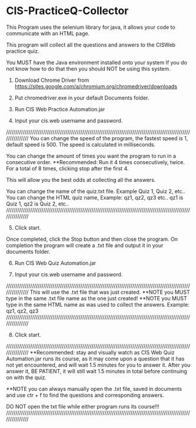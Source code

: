 # CIS-PracticeQ-Collector

This Program uses the selenium library for java, it allows your code to communicate with an HTML page.

This program will collect all the questions and answers to the CISWeb practice quiz.

You MUST have the Java environment installed onto your system
If you do not know how to do that then you should NOT be using this system.

1. Download Chrome Driver from https://sites.google.com/a/chromium.org/chromedriver/downloads

2. Put chromedriver.exe in your default Documents folder.

3. Run CIS Web Practice Automation.jar

4. Input your cis.web username and password.

///////////////////////////////////////////////////////////////////////////////////////////////////////////////
You can change the speed of the program, the fastest speed is 1, default speed is 500. The speed is calculated
in milliseconds.

You can change the amount of times you want the program to run in a consecutive order.
**Recommended: Run it 4 times consecutively, twice. For a total of 8 times, clicking stop after the first 4.

This will allow you the best odds at collecting all the answers.

You can change the name of the quiz.txt file. Example Quiz 1, Quiz 2, etc..
You can change the HTML quiz name, 
Example: qz1, qz2, qz3 etc.. qz1 is Quiz 1, qz2 is Quiz 2, etc..
///////////////////////////////////////////////////////////////////////////////////////////////////////////////

5. Click start.

Once completed, click the Stop button and then close the program.
On completion the program will create a .txt file and output it in your documents folder.

6. Run CIS Web Quiz Automation.jar

7. Input your cis.web username and password.

///////////////////////////////////////////////////////////////////////////////////////////////////////////////
This will use the .txt file that was just created.
**NOTE you MUST type in the same .txt file name as the one just created!
**NOTE you MUST type in the same HTML name as was used to collect the answers.
Example: qz1, qz2, qz3
///////////////////////////////////////////////////////////////////////////////////////////////////////////////

8. Click start.

///////////////////////////////////////////////////////////////////////////////////////////////////////////////
**Recommended: stay and visually watch as CIS Web Quiz Automation.jar runs its course, as it may come upon
a question that it has not yet encountered, and will wait 1.5 minutes for you to answer it.
After you answer it, BE PATIENT, it will still wait 1.5 minutes in total before continuing on with the quiz.

**NOTE you can always manually open the .txt file, saved in documents and use ctr + f to find the questions
and corresponding answers.

DO NOT open the txt file while either program runs its course!!!
///////////////////////////////////////////////////////////////////////////////////////////////////////////////

